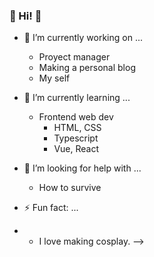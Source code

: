 ### 🌙 Hi! 🌙


- 🔭 I’m currently working on ...
  - Proyect manager
  - Making a personal blog
  - My self
  
- 🌱 I’m currently learning ...
  - Frontend web dev
    - HTML, CSS
    - Typescript
    - Vue, React
    
- 🤔 I’m looking for help with ...
    - How to survive 

- ⚡ Fun fact: ...
-   - I love making cosplay.
-->
